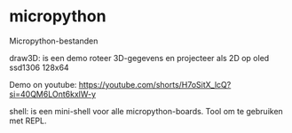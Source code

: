 # micropython
Micropython-bestanden

draw3D: is een demo roteer 3D-gegevens en projecteer als 2D op oled ssd1306 128x64

Demo on youtube: https://youtube.com/shorts/H7oSitX_lcQ?si=40QM6LOnt6kxlW-y



shell: is een mini-shell voor alle micropython-boards. Tool om te gebruiken met REPL.

 
